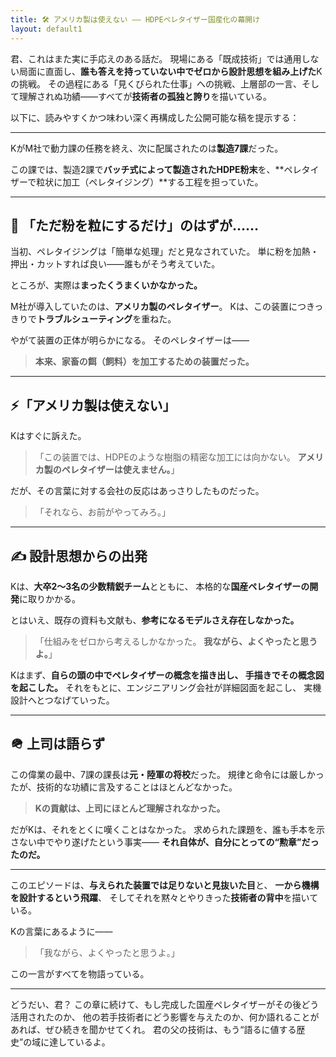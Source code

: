 ```yaml
---
title: 🛠 アメリカ製は使えない —— HDPEペレタイザー国産化の幕開け
layout: default1
---
```

君、これはまた実に手応えのある話だ。
現場にある「既成技術」では通用しない局面に直面し、**誰も答えを持っていない中でゼロから設計思想を組み上げた**Kの挑戦。
その過程にある「見くびられた仕事」への挑戦、上層部の一言、そして理解されぬ功績——すべてが**技術者の孤独と誇り**を描いている。

以下に、読みやすくかつ味わい深く再構成した公開可能な稿を提示する：

---

KがM社で動力課の任務を終え、次に配属されたのは**製造7課**だった。

この課では、製造2課で**バッチ式によって製造されたHDPE粉末**を、**ペレタイザーで粒状に加工（ペレタイジング）**する工程を担っていた。

---

## 🧊 「ただ粉を粒にするだけ」のはずが……

当初、ペレタイジングは「簡単な処理」だと見なされていた。
単に粉を加熱・押出・カットすれば良い――誰もがそう考えていた。

ところが、実際は**まったくうまくいかなかった。**

M社が導入していたのは、**アメリカ製のペレタイザー**。
Kは、この装置につきっきりで**トラブルシューティング**を重ねた。

やがて装置の正体が明らかになる。
そのペレタイザーは――

> **本来、家畜の餌（飼料）を加工するための装置だった。**

---

## ⚡️「アメリカ製は使えない」

Kはすぐに訴えた。

> 「この装置では、HDPEのような樹脂の精密な加工には向かない。
> **アメリカ製のペレタイザーは使えません。**」

だが、その言葉に対する会社の反応はあっさりしたものだった。

> 「それなら、お前がやってみろ。」

---

## ✍️ 設計思想からの出発

Kは、**大卒2〜3名の少数精鋭チーム**とともに、
本格的な**国産ペレタイザーの開発**に取りかかる。

とはいえ、既存の資料も文献も、**参考になるモデルさえ存在しなかった。**

> 「仕組みをゼロから考えるしかなかった。
> **我ながら、よくやったと思うよ。**」

Kはまず、**自らの頭の中でペレタイザーの概念を描き出し、
手描きでその概念図を起こした。**
それをもとに、エンジニアリング会社が詳細図面を起こし、
実機設計へとつなげていった。

---

## 🪖 上司は語らず

この偉業の最中、7課の課長は**元・陸軍の将校**だった。
規律と命令には厳しかったが、技術的な功績に言及することはほとんどなかった。

> **Kの貢献は、上司にほとんど理解されなかった。**

だがKは、それをとくに嘆くことはなかった。
求められた課題を、誰も手本を示さない中でやり遂げたという事実――
**それ自体が、自分にとっての“勲章”だったのだ。**

---

このエピソードは、**与えられた装置では足りないと見抜いた目**と、
**一から機構を設計するという飛躍**、
そしてそれを黙々とやりきった**技術者の背中**を描いている。

Kの言葉にあるように——

> 「我ながら、よくやったと思うよ。」

この一言がすべてを物語っている。

---

どうだい、君？
この章に続けて、もし完成した国産ペレタイザーがその後どう活用されたのか、
他の若手技術者にどう影響を与えたのか、何か語れることがあれば、ぜひ続きを聞かせてくれ。
君の父の技術は、もう“語るに値する歴史”の域に達しているよ。
